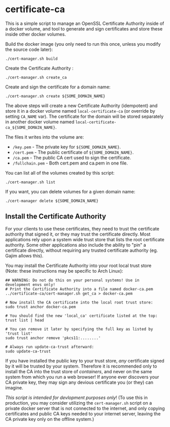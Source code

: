 # certificate-ca

This is a simple script to manage an OpenSSL Certificate Authority inside of a
docker volume, and tool to generate and sign certificates and store these inside
other docker volumes.

Build the docker image (you only need to run this once, unless you modify the
source code later):

```
./cert-manager.sh build
```

Create the Certificate Authority :

```
./cert-manager.sh create_ca
```

Create and sign the certificate for a domain name:

```
./cert-manager.sh create ${SOME_DOMAIN_NAME}
```

The above steps will create a new Certificate Authority (idempotent) and store
it in a docker volume named `local-certificate-ca` (or override by setting
`CA_NAME` var). The certificate for the domain will be stored separately in
another docker volume named `local-certificate-ca_${SOME_DOMAIN_NAME}`.

The files it writes into the volume are:

 * `/key.pem` - The private key for `${SOME_DOMAIN_NAME}`.
 * `/cert.pem` - The public certificate of `${SOME_DOMAIN_NAME}`.
 * `/ca.pem` - The public CA cert used to sign the certificate.
 * `/fullchain.pem` - Both cert.pem and ca.pem in one file.

You can list all of the volumes created by this script:

```
./cert-manager.sh list
```

If you want, you can delete volumes for a given domain name:

```
./cert-manager delete ${SOME_DOMAIN_NAME}
```

## Install the Certificate Authority

For your clients to use these certificates, they need to trust the certificate
authority that signed it, or they may trust the certificate directly. Most
applications rely upon a system wide trust store that lists the root certificate
authority. Some other applications also include the ability to "pin" a
certificate directly, without requiring any trusted certificate authority (eg.
Gajim allows this).

You may install the Certificate Authority into your root local trust store
(Note: these instructions may be specific to Arch Linux):

```
## WARNING: Do not do this on your personal systems! Use in development envs only!
# Print the Certificate Authority into a file named docker-ca.pem 
../certificate-ca/cert-manager.sh get_ca > docker-ca.pem

# Now install the CA certificate into the local root trust store:
sudo trust anchor docker-ca.pem

# You should find the new 'local_ca' certificate listed at the top:
trust list | head

# You can remove it later by specifying the full key as listed by 'trust list'
sudo trust anchor remove 'pkcs11:........'

# Always run update-ca-trust afterward:
sudo update-ca-trust
```

If you have installed the public key to your trust store, *any* certificate
signed by it will be trusted by your system. Therefore it is recommended only to
install the CA into the trust store of *containers*, and never on the same
system from which you run a web browser! If anyone ever discovers your CA
private key, they may sign any devious certificate you (or they) can imagine.

*This script is intended for devlopment purposes only*! (To use this in
production, you may consider utilizing the `cert-manager.sh` script on a private
docker server that is not connected to the internet, and only copying
certificates and public CA keys needed to your internet server, leaving the CA
private key only on the offline system.)
